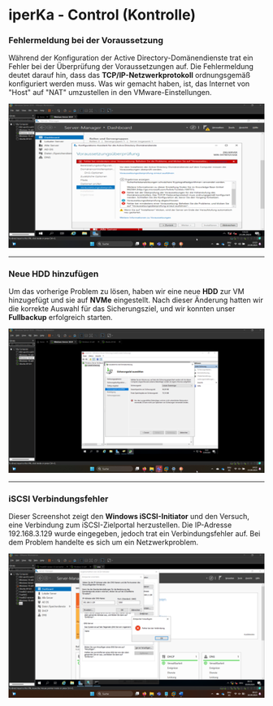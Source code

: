 # iperKa - Control (Kontrolle)


### Fehlermeldung bei der Voraussetzung  
Während der Konfiguration der Active Directory-Domänendienste trat ein Fehler bei der Überprüfung der Voraussetzungen auf. Die Fehlermeldung deutet darauf hin, dass das **TCP/IP-Netzwerkprotokoll** ordnungsgemäß konfiguriert werden muss. Was wir gemacht haben, ist, das Internet von "Host" auf "NAT" umzustellen in den VMware-Einstellungen.

![Fehlermeldung bei der Voraussetzung](https://github.com/ironflipper/DataFlex/blob/main/Dokumentationen/iperka/Images/Bild%20(7).png)

---

### Neue HDD hinzufügen  
Um das vorherige Problem zu lösen, haben wir eine neue **HDD** zur VM hinzugefügt und sie auf **NVMe** eingestellt. Nach dieser Änderung hatten wir die korrekte Auswahl für das Sicherungsziel, und wir konnten unser **Fullbackup** erfolgreich starten.

![Neue HDD hinzufügen](https://github.com/ironflipper/DataFlex/blob/main/Dokumentationen/iperka/Images/Bild%20(12).png)

---

### iSCSI Verbindungsfehler  
Dieser Screenshot zeigt den **Windows iSCSI-Initiator** und den Versuch, eine Verbindung zum iSCSI-Zielportal herzustellen. Die IP-Adresse 192.168.3.129 wurde eingegeben, jedoch trat ein Verbindungsfehler auf. Bei dem Problem handelte es sich um ein Netzwerkproblem.

![iSCSI Verbindungsfehler](https://github.com/ironflipper/DataFlex/blob/main/Dokumentationen/iperka/Images/Bild%20(1).png)



